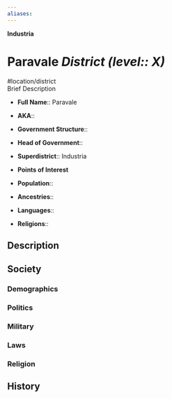 ```yaml
---
aliases: 
---
```

**Industria**
# Paravale *District (level:: X)*
#location/district  
Brief Description

- **Full Name**:: Paravale
- **AKA**:: 
- **Government Structure**:: 
- **Head of Government**:: 

- **Superdistrict**:: Industria
- **Points of Interest**

- **Population**:: 
- **Ancestries**:: 
- **Languages**:: 
- **Religions**:: 

## Description

## Society
### Demographics

### Politics

### Military

### Laws

### Religion

## History